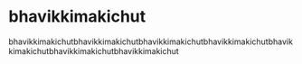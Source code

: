 # bhavikkimakichut
bhavikkimakichutbhavikkimakichutbhavikkimakichutbhavikkimakichutbhavikkimakichutbhavikkimakichutbhavikkimakichut
